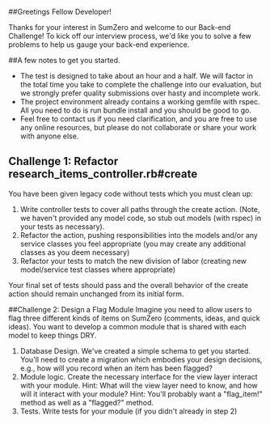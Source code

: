 ##Greetings Fellow Developer!

Thanks for your interest in SumZero and welcome to our Back-end Challenge! To kick off our interview process, we'd like you to solve a few problems to help us gauge your back-end experience.

##A few notes to get you started.

* The test is designed to take about an hour and a half. We will factor in the total time you take to complete the challenge into our evaluation, but we strongly prefer quality submissions over hasty and incomplete work.
* The project environment already contains a working gemfile with rspec. All you need to do is run bundle install and you should be good to go.
* Feel free to contact us if you need clarification, and you are free to use any online resources, but please do not collaborate or share your work with anyone else.

## Challenge 1: Refactor research_items_controller.rb#create
You have been given legacy code without tests which you must clean up:

1. Write controller tests to cover all paths through the create action. (Note, we haven't provided any model code, so stub out models (with rspec) in your tests as necessary).
2. Refactor the action, pushing responsibilities into the models and/or any service classes you feel appropriate (you may create any additional classes as you deem necessary)
3. Refactor your tests to match the new division of labor (creating new model/service test classes where appropriate)

Your final set of tests should pass and the overall behavior of the create action should remain unchanged from its initial form.

##Challenge 2: Design a Flag Module
Imagine you need to allow users to flag three different kinds of items on SumZero (comments, ideas, and quick ideas). You want to develop a common module that is shared with each model to keep things DRY.

1. Database Design. We've created a simple schema to get you started. You'll need to create a migration which embodies your design decisions, e.g., how will you record when an item has been flagged?
2. Module logic. Create the necessary interface for the view layer interact with your module. Hint: What will the view layer need to know, and how will it interact with your module? Hint: You'll probably want a "flag_item!" method as well as a "flagged?" method.
3. Tests. Write tests for your module (if you didn't already in step 2)
